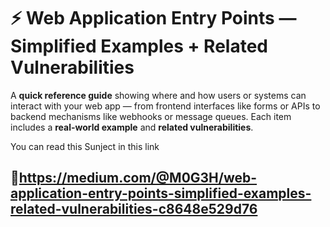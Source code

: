 # ⚡ Web Application Entry Points — Simplified Examples + Related Vulnerabilities

A **quick reference guide** showing where and how users or systems can interact with your web app — from frontend interfaces like forms or APIs to backend mechanisms like webhooks or message queues.
Each item includes a **real-world example** and **related vulnerabilities**.

You can read this Sunject in this link
 
 🔗https://medium.com/@M0G3H/web-application-entry-points-simplified-examples-related-vulnerabilities-c8648e529d76
---

